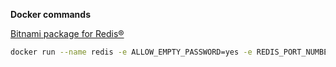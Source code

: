 **Docker commands**

[Bitnami package for Redis®](https://hub.docker.com/r/bitnami/redis)
```bash
docker run --name redis -e ALLOW_EMPTY_PASSWORD=yes -e REDIS_PORT_NUMBER=6377 -p 6377:6377 bitnami/redis:latest
```
